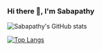 ### Hi there 👋, I'm Sabapathy

<!--
**sabapathygithub/sabapathygithub** is a ✨ _special_ ✨ repository because its `README.md` (this file) appears on your GitHub profile.

Here are some ideas to get you started:

- 🔭 I’m currently working on ...
- 🌱 I’m currently learning ...
- 👯 I’m looking to collaborate on ...
- 🤔 I’m looking for help with ...
- 💬 Ask me about ...
- 📫 How to reach me: ...
- 😄 Pronouns: ...
- ⚡ Fun fact: ...
-->

![Sabapathy's GitHub stats](https://github-readme-stats.vercel.app/api?username=sabapathygithub&count_private=true)

[![Top Langs](https://github-readme-stats.vercel.app/api/top-langs/?username=sabapathygithub&layout=compact)](https://github.com/sabapathygithub/github-readme-stats)

